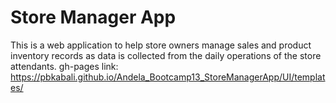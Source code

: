 
# Store Manager App

This is a web application to help store owners manage sales and product inventory records as data is collected from the daily operations of the store attendants.
gh-pages link: https://pbkabali.github.io/Andela_Bootcamp13_StoreManagerApp/UI/templates/
